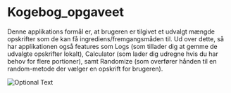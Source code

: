 # Kogebog_opgaveet
Denne applikations formål er, at brugeren er tilgivet et udvalgt mængde opskrifter som de kan få ingrediens/fremgangsmåden til.
Ud over dette, så har applikationen også features som Logs (som tillader dig at gemme de udvalgte opskrifter lokalt), Calculator (som lader dig udregne hvis du har behov for flere portioner), samt Randomize (som overfører hånden til en random-metode der vælger en opskrift for brugeren).

![Optional Text](C:/pictures/image.png)
